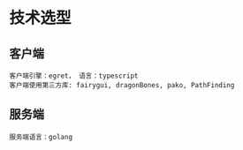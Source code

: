 # 技术选型

## 客户端 
    客户端引擎：egret， 语言：typescript
    客户端使用第三方库: fairygui, dragonBones, pako, PathFinding


## 服务端
    服务端语言：golang